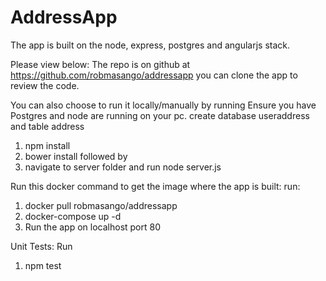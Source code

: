# AddressApp
The app is built on the node, express, postgres and angularjs stack.

Please view below:
The repo is on github at https://github.com/robmasango/addressapp
you can clone the app to review the code.

You can also choose to run it locally/manually by running
Ensure you have Postgres and node are running on your pc.
create database useraddress and table address
1. npm install 
2. bower install followed by
3. navigate to server folder and run node server.js

Run this docker command to get the image where the app is built:
run:
1. docker pull robmasango/addressapp
2. docker-compose up -d
3. Run the app on localhost port 80

Unit Tests:
Run
1. npm test
